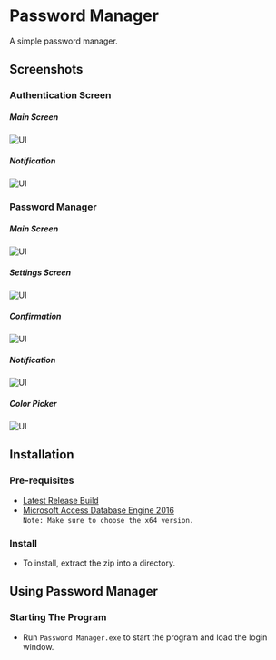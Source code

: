 # Password Manager
A simple password manager.

## Screenshots

### Authentication Screen
##### Main Screen
![UI](https://user-images.githubusercontent.com/124441402/224800343-877851ed-a419-4750-ab74-711dd8c61ae9.png)
##### Notification
![UI](https://user-images.githubusercontent.com/124441402/224800366-b871ee03-cf61-4b41-88f6-24214edfc3da.png)

### Password Manager
##### Main Screen
![UI](https://user-images.githubusercontent.com/124441402/224800395-476a4c67-378b-4749-8c06-b4311a2dc4f9.png)
##### Settings Screen
![UI](https://user-images.githubusercontent.com/124441402/224800409-9a3a263c-1454-4761-98ad-38bcf8abee73.png)
##### Confirmation
![UI](https://user-images.githubusercontent.com/124441402/224800425-8eff4dcf-0a14-47ab-80a5-c16111a7d0fd.png)
##### Notification
![UI](https://user-images.githubusercontent.com/124441402/224800439-19baf408-6017-4a7e-9f6e-c4937fa28530.png)
##### Color Picker
![UI](https://user-images.githubusercontent.com/124441402/224800449-9beadcf2-fe01-4525-a36e-b2f7e339ac5f.png)

## Installation

### Pre-requisites
- [Latest Release Build](https://github.com/notInori/Password-Manager-Drakula/releases/)
- [Microsoft Access Database Engine 2016](https://www.microsoft.com/en-us/download/details.aspx?id=54920)  
`Note: Make sure to choose the x64 version.`

### Install
- To install, extract the zip into a directory.

## Using Password Manager

### Starting The Program
- Run `Password Manager.exe` to start the program and load the login window.
